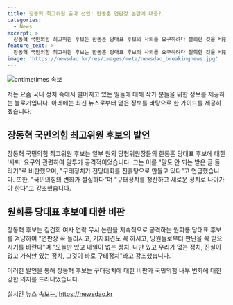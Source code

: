 ```yaml
---
title: 장동혁 최고위원 출마 선언! 한동훈 연판장 논란에 대응?
categories:
  - News
excerpt: >
  장동혁 국민의힘 최고위원 후보는 한동훈 당대표 후보의 사퇴를 요구하려다 철회한 것을 비판하며, 구태정치를 청산하고 새로운 정치로 나아가야 한다고 주장했습니다. 그는 또한 사과하고 끝내자고 하는데 누가 사과를 해야 하냐며, 원희룡 당대표 후보를 겨냥해 당대표가 되고자 하는 목적이 고작 한 후보가 당대표가 되는 것을 막기 위해서냐고 지적했습니다.
feature_text: >
  장동혁 국민의힘 최고위원 후보는 한동훈 당대표 후보의 사퇴를 요구하려다 철회한 것을 비판하며, 구태정치를 청산하고 새로운 정치로 나아가야 한다고 주장했습니다. 그는 또한 사과하고 끝내자고 하는데 누가 사과를 해야 하냐며, 원희룡 당대표 후보를 겨냥해 당대표가 되고자 하는 목적이 고작 한 후보가 당대표가 되는 것을 막기 위해서냐고 지적했습니다.
image: 'https://newsdao.kr/res/images/meta/newsdao_breakingnews.jpg'
---
```


<p><img src="https://newsdao.kr/res/images/meta/newsdao_breakingnews.jpg" alt="ontimetimes 속보" /></p>

<p>저는 요즘 국내 정치 속에서 벌어지고 있는 일들에 대해 작가 분들을 위한 정보를 제공하는 블로거입니다. 아래에는 최신 뉴스로부터 얻은 정보를 바탕으로 한 가이드를 제공하겠습니다.</p>

<h2 data-ke-size="size26">장동혁 국민의힘 최고위원 후보의 발언</h2>

<p>장동혁 국민의힘 최고위원 후보는 일부 원외 당협위원장들의 한동훈 당대표 후보에 대한 '사퇴' 요구와 관련하여 말투가 공격적이었습니다. 그는 이를 "말도 안 되는 받은 글 돌리기"로 비판했으며, "구태정치가 전당대회를 진흙탕으로 만들고 있다"고 언급했습니다. 또한, "국민의힘의 변화가 절실하다"며 "구태정치를 청산하고 새로운 정치로 나아가야 한다"고 강조했습니다.</p>

<h2 data-ke-size="size26">원희룡 당대표 후보에 대한 비판</h2>

<p>장동혁 후보는 김건희 여사 연락 무시 논란을 지속적으로 공격하는 원희룡 당대표 후보를 겨냥하여 "연판장 꼭 돌리시고, 기자회견도 꼭 하시고, 당원들로부터 판단을 꼭 받으시기를 바란다"며 "오늘만 있고 내일이 없는 정치, 나만 있고 우리가 없는 정치, 진실이 없고 가식만 있는 정치, 그것이 바로 구태정치"라고 강조했습니다.</p>

<p>이러한 발언을 통해 장동혁 후보는 구태정치에 대한 비판과 국민의힘 내부 변화에 대한 강한 의지를 드러내었습니다.</p>
실시간 뉴스 속보는, <a href="https://newsdao.kr" rel="dofollow">https://newsdao.kr</a>


